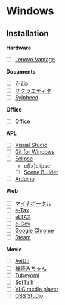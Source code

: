 # Windows

## Installation
**Hardware**
* [ ] [Lenovo Vantage](https://www.microsoft.com/ja-jp/p/lenovo-vantage/9wzdncrfj4mv?activetab=pivot:overviewtab)

**Documents**
* [ ] [7-Zip](https://sevenzip.osdn.jp/)
* [ ] [サクラエディタ](https://sakura-editor.github.io)
* [ ] [Sylpheed](https://sylpheed.sraoss.jp/ja/download.html)

**Office**
* [ ] [Office](https://products.office.com/ja-JP/compare-all-microsoft-office-products?tab=1)

**APL**
* [ ] [Visual Studio](https://visualstudio.microsoft.com/ja/)
* [ ] [Git for Windows](https://gitforwindows.org/)
* [ ] [Eclipse](http://mergedoc.osdn.jp)
    * e(fx)clipse
    * [ ] [Scene Builder](https://www.oracle.com/technetwork/java/javafxscenebuilder-1x-archive-2199384.html)
* [ ] [Arduino](https://www.arduino.cc/en/Main/Software#)

**Web**
* [ ] [マイナポータル](https://myna.go.jp/SCK0101_03_001/SCK0101_03_001_Reload.form)
* [ ] [e-Tax](http://www.e-tax.nta.go.jp/index.html)
* [ ] [eLTAX](http://www.eltax.jp/www/contents/1397034807379/index.html)
* [ ] [e-Gov](http://www.e-gov.go.jp/help/shinsei/flow/setup/index.html)
* [ ] [Google Chrome](https://www.google.com/intl/ja_ALL/chrome/)
* [ ] [Steam](http://store.steampowered.com/about/)

**Movie**
* [ ] [AviUtl](http://spring-fragrance.mints.ne.jp/aviutl/)
* [ ] [棒読みちゃん](https://chi.usamimi.info/Program/Application/BouyomiChan/)
* [ ] [Tubeyomi](https://sites.google.com/site/suzuniwa/tools/tubeyomi)
* [ ] [SofTalk](https://www.vector.co.jp/soft/winnt/art/se412443.html)
* [ ] [VLC media player](https://www.videolan.org/vlc/index.ja.html)
* [ ] [OBS Studio](https://obsproject.com/ja/download)
